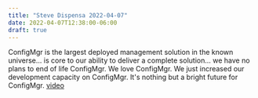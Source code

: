 ```yaml
---
title: "Steve Dispensa 2022-04-07"
date: 2022-04-07T12:38:00-06:00
draft: true
---
```


ConfigMgr is the largest deployed management solution in the known universe... is core to our ability to deliver a complete solution... we have no plans to end of life ConfigMgr. We love ConfigMgr.  We just increased our development capacity on ConfigMgr.  It's nothing but a bright future for ConfigMgr. [video](https://youtu.be/D6zbXjQKogs?t=2306)
